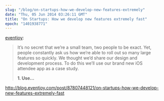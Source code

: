```yaml
---
slug: "/blog/on-startups-how-we-develop-new-features-extremely"
date: "Thu, 05 Jun 2014 03:26:11 GMT"
title: "On Startups: How we develop new features extremely fast"
epoch: "1401938771"
---
```

        
[eventjoy](http://blog.eventjoy.com/post/87807448121/on-startups-how-we-develop-new-features-extremely-fast):

> It’s no secret that we’re a small team, two people to be exact. Yet, people constantly ask us how we’re able to roll out so many large features so quickly. We thought we’d share our design and development process. To do this we’ll use our brand new iOS attendee app as a case study.  
> 
> **1\. Use…**

http://blog.eventjoy.com/post/87807448121/on-startups-how-we-develop-new-features-extremely-fast